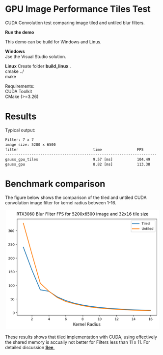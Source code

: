 # GPU Image Performance Tiles Test

CUDA Convolution test comparing image tiled and untiled blur filters.


**Run the demo**
<p>This demo can be build for Windows and Linus.

**Windows**
<br>Jse the Visual Studio solution.

**Linux**
Create folder <b>build_linux</b> .
<br>cmake ../
<br>make

Requirements:
<br>CUDA Toolkit
<br>CMake (>=3.26)

# Results

Typical output:

```
Filter: 7 x 7
image size: 5200 x 6500
filter                                  time                FPS
---------------------------------------------------------------------
gauss_gpu_tiles                         9.57 [ms]           104.49
gauss_gpu                               8.82 [ms]           113.38
```


# Benchmark comparison

The figure below shows the comparison of the tiled and untiled CUDA convolution image filter for kernel radius between 1-16.

<p align="center">
  <img src="bulr_performance.png" width="500px"/>
</p>

These results shows that tiled implementation with CUDA, using effectively the shared memory is accually not better for Filters less than 11 x 11. For detailed discussion [<b>See</b>,](https://forums.developer.nvidia.com/t/how-to-use-more-efficiently-the-shared-memory-and-2d-tiles/253551/2)








